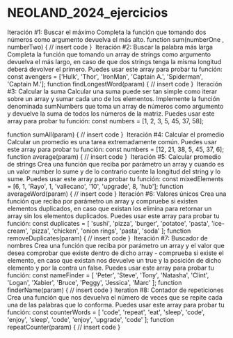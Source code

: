 # NEOLAND_2024_ejercicios

Iteración #1: Buscar el máximo
Completa la función que tomando dos números como argumento devuelva el más alto.
function sum(numberOne , numberTwo) {
// insert code
}
​
Iteración #2: Buscar la palabra más larga
Completa la función que tomando un array de strings como argumento devuelva el más largo, en caso de que dos strings tenga la misma longitud deberá devolver el primero.
Puedes usar este array para probar tu función:
const avengers = ['Hulk', 'Thor', 'IronMan', 'Captain A.', 'Spiderman', 'Captain M.'];
function findLongestWord(param) {
// insert code
}
​
Iteración #3: Calcular la suma
Calcular una suma puede ser tan simple como iterar sobre un array y sumar cada uno de los elementos.
Implemente la función denominada sumNumbers que toma un array de números como argumento y devuelve la suma de todos los números de la matriz.
Puedes usar este array para probar tu función:
const numbers = [1, 2, 3, 5, 45, 37, 58];

function sumAll(param) {
// insert code
}
​
Iteración #4: Calcular el promedio
Calcular un promedio es una tarea extremadamente común. Puedes usar este array para probar tu función:
const numbers = [12, 21, 38, 5, 45, 37, 6];
function average(param) {
// insert code
}
​
Iteración #5: Calcular promedio de strings
Crea una función que reciba por parámetro un array y cuando es un valor number lo sume y de lo contrario cuente la longitud del string y lo sume. Puedes usar este array para probar tu función:
const mixedElements = [6, 1, 'Rayo', 1, 'vallecano', '10', 'upgrade', 8, 'hub'];
function averageWord(param) {
// insert code
}
​
Iteración #6: Valores únicos
Crea una función que reciba por parámetro un array y compruebe si existen elementos duplicados, en caso que existan los elimina para retornar un array sin los elementos duplicados. Puedes usar este array para probar tu función:
const duplicates = [
'sushi',
'pizza',
'burger',
'potatoe',
'pasta',
'ice-cream',
'pizza',
'chicken',
'onion rings',
'pasta',
'soda'
];
function removeDuplicates(param) {
// insert code
}
​
Iteración #7: Buscador de nombres
Crea una función que reciba por parámetro un array y el valor que desea comprobar que existe dentro de dicho array - comprueba si existe el elemento, en caso que existan nos devuelve un true y la posición de dicho elemento y por la contra un false. Puedes usar este array para probar tu función:
const nameFinder = [
'Peter',
'Steve',
'Tony',
'Natasha',
'Clint',
'Logan',
'Xabier',
'Bruce',
'Peggy',
'Jessica',
'Marc'
];
function finderName(param) {
// insert code
}
​
Iteration #8: Contador de repeticiones
Crea una función que nos devuelva el número de veces que se repite cada una de las palabras que lo conforma. Puedes usar este array para probar tu función:
const counterWords = [
'code',
'repeat',
'eat',
'sleep',
'code',
'enjoy',
'sleep',
'code',
'enjoy',
'upgrade',
'code'
];
function repeatCounter(param) {
// insert code
}
